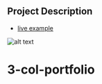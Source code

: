 ## Project Description

* [live example](https://aminamos.github.io/3-col-portfolio/)

![alt text](https://github.com/learning-zone/website-templates/blob/master/assets/3-col-portfolio.png "3-col-portfolio.png")
# 3-col-portfolio

